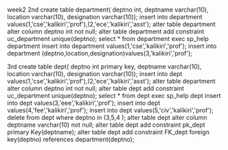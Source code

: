 # 
week2
2nd 
create table department(
deptno int,
deptname varchar(10),
location varchar(10),
designation varchar(10));
insert into  department values(1,'cse','kalikiri','prof'),(2,'ece','kalikiri','asst');
alter table department
alter column deptno int not null;
alter table department add constraint uc_department unique(deptno);
select * from department
exec sp_help department
insert into department values(1,'cse','kalikiri','prof');
insert into department (deptno,location,designation)values(3,'kalikiri','prof');


3rd
 create table dept(
deptno int primary key,
deptname varchar(10),
location varchar(10),
designation varchar(10));
insert into  dept values(1,'cse','kalikiri','prof'),(2,'ece','kalikiri','asst');
alter table department
alter column deptno int not null;
alter table dept add constraint uc_department unique(deptno);
select * from dept
exec sp_help dept
insert into dept values(3,'eee','kalikiri','prof');
insert into dept values(4,'fee','kalikiri','prof');
insert into dept values(5,'civ','kalikiri','prof');
delete from dept where  deptno in (3,5,4  );
alter table dept alter column deptname varchar(10) not null;
alter table dept add constraint pk_dept primary Key(deptname);
alter table dept add constraint FK_dept foreign key(deptno) references department(deptno);
